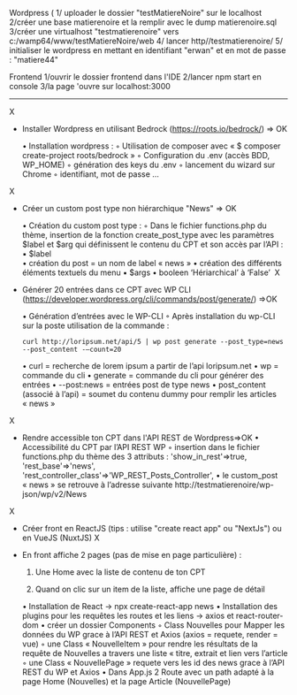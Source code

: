 Wordpress (
1/ uploader le dossier "testMatiereNoire" sur le localhost
2/créer une base matierenoire et la remplir avec le dump matierenoire.sql
3/créer une virtualhost "testmatierenoire" vers c:/wamp64/www/testMatiereNoire/web
4/ lancer http//testmatierenoire/
5/ initialiser le wordpress en mettant en identifiant "erwan" et en  mot de passe : "matiere44"

Frontend
1/ouvrir le dossier frontend dans l'IDE 
2/lancer npm start en console
3/la page 'ouvre sur localhost:3000


------------------------------------------------------------------------------------------

X
- Installer Wordpress en utilisant Bedrock (https://roots.io/bedrock/) => OK

    • Installation wordpress : 
        ◦ Utilisation de composer avec  « $ composer create-project roots/bedrock »
        ◦ Configuration du .env (accès BDD, WP_HOME)
        ◦ génération des keys du .env
        ◦ lancement du wizard sur Chrome 
        ◦ identifiant, mot de passe … 
          
X
- Créer un custom post type non hiérarchique "News" => OK

    • Création du custom post type : 
        ◦ Dans le fichier functions.php du thème, insertion de la fonction create_post_type avec les paramètres $label et $arg qui définissent le contenu du CPT et son accès par l’API : 
            ▪ $label	
                • création du post = un nom de label « news »
                • création des différents éléments textuels du menu 
            ▪ $args
                • booleen ‘Hériarchical’ à ‘False’ 
X
- Générer 20 entrées dans ce CPT avec WP CLI (https://developer.wordpress.org/cli/commands/post/generate/) =>OK

    • Génération d’entrées avec le  WP-CLI
        ◦ Après installation du wp-CLI sur la poste utilisation de la commande : 
          
      curl http://loripsum.net/api/5 | wp post generate --post_type=news  --post_content -–count=20
      
    • curl = recherche de lorem ipsum a partir de l’api loripsum.net
    • wp = commande du cli 
    • generate = commande du cli pour générer des entrées
    • --post:news = entrées post de type news 
    • post_content (associé à l’api) = soumet du contenu dummy pour remplir les 	articles « news »
      
X
- Rendre accessible ton CPT dans l'API REST de Wordpress=>OK
    • Accessibilité du CPT par  l’API REST WP
        ◦ insertion dans le fichier functions.php du thème  des 3 attributs :
             'show_in_rest'=>true,
              'rest_base'=>'news',
                      'rest_controller_class'=>'WP_REST_Posts_Controller',
    • le custom_post « news » se retrouve à l’adresse suivante 
http://testmatierenoire/wp-json/wp/v2/News 




X
- Créer front en ReactJS (tips : utilise "create react app" ou "NextJs") ou en VueJS (NuxtJS)
X
- En front affiche 2 pages (pas de mise en page particulière) : 

   1. Une Home avec la liste de contenu de ton CPT 

   2. Quand on clic sur un item de la liste, affiche une page de détail
   
   
   
    • Installation de  React → npx create-react-app news
    • Installation des plugins pour les requêtes les routes et les liens → axios et react-router-dom
    • créer un dossier Components 
        ◦ Class Nouvelles pour  Mapper  les données du WP grace à l’API REST et Axios  (axios = requete, render = vue)
        ◦ une Class  « NouvelleItem » pour rendre les résultats de la requête de Nouvelles a travers une liste « titre, extrait et lien vers l’article
        ◦ une Class « NouvellePage » requete vers les id des news grace à l’API REST du WP et Axios
    • Dans App.js 2 Route avec un path adapté à la page Home (Nouvelles) et la page Article (NouvellePage)

